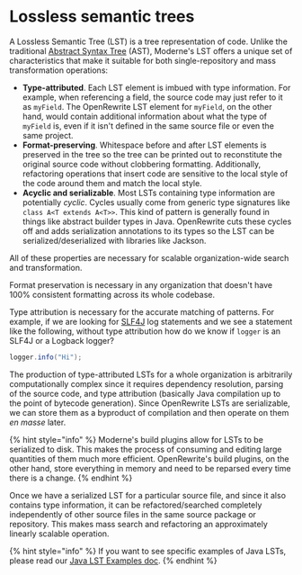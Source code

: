 # Lossless semantic trees

A Lossless Semantic Tree (LST) is a tree representation of code. Unlike the traditional [Abstract Syntax Tree](https://en.wikipedia.org/wiki/Abstract\_syntax\_tree) (AST), Moderne's LST offers a unique set of characteristics that make it suitable for both single-repository and mass transformation operations:

* **Type-attributed**. Each LST element is imbued with type information. For example, when referencing a field, the source code may just refer to it as `myField`. The OpenRewrite LST element for `myField`, on the other hand, would contain additional information about what the type of `myField` is, even if it isn't defined in the same source file or even the same project.
* **Format-preserving**. Whitespace before and after LST elements is preserved in the tree so the tree can be printed out to reconstitute the original source code without clobbering formatting. Additionally, refactoring operations that insert code are sensitive to the local style of the code around them and match the local style.
* **Acyclic and serializable**. Most LSTs containing type information are potentially _cyclic_. Cycles usually come from generic type signatures like `class A<T extends A<T>>`. This kind of pattern is generally found in things like abstract builder types in Java. OpenRewrite cuts these cycles off and adds serialization annotations to its types so the LST can be serialized/deserialized with libraries like Jackson.

All of these properties are necessary for scalable organization-wide search and transformation.

Format preservation is necessary in any organization that doesn't have 100% consistent formatting across its whole codebase.

Type attribution is necessary for the accurate matching of patterns. For example, if we are looking for [SLF4J](http://www.slf4j.org/) log statements and we see a statement like the following, without type attribution how do we know if `logger` is an SLF4J or a Logback logger?

```java
logger.info("Hi");
```

The production of type-attributed LSTs for a whole organization is arbitrarily computationally complex since it requires dependency resolution, parsing of the source code, and type attribution (basically Java compilation up to the point of bytecode generation). Since OpenRewrite LSTs are serializable, we can store them as a byproduct of compilation and then operate on them _en masse_ later.

{% hint style="info" %}
Moderne's build plugins allow for LSTs to be serialized to disk. This makes the process of consuming and editing large quantities of them much more efficient. OpenRewrite's build plugins, on the other hand, store everything in memory and need to be reparsed every time there is a change.
{% endhint %}

Once we have a serialized LST for a particular source file, and since it also contains type information, it can be refactored/searched completely independently of other source files in the same source package or repository. This makes mass search and refactoring an approximately linearly scalable operation.

{% hint style="info" %}
If you want to see specific examples of Java LSTs, please read our [Java LST Examples doc](https://docs.openrewrite.org/concepts-and-explanations/lst-examples).
{% endhint %}
